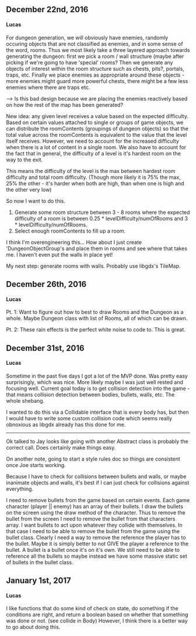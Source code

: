 ## December 22nd, 2016
#### Lucas

For dungeon generation, we will obviously have enemies, randomly occuring objects that are not classified as enemies,
and in some sense of the word, rooms. Thus we most likely take a three layered approach towards generating the dungeon:
first we pick a room / wall structure (maybe after picking if we're going to have 'special' rooms? Then we generate any
objects of interest within the room structure such as chests, pits?, portals, traps, etc. Finally we place enemies as
appropriate around these objects - more enemies might guard more powerful chests, there might be a few less enemies where
there are traps etc.

--> Is this bad design because we are placing the enemies reactively based on how the rest of the map has been generated?

New idea: any given level receives a value based on the expected difficulty. Based on certain values attached to single
or groups of game objects, we can distribute the roomContents (groupings of dungeon objects) so that the total value
across the roomContents is equivalent to the value that the level itself receives. However, we need to account for the
increased difficulty when there is a lot of content in a single room. We also have to account for the fact that in
general, the difficulty of a level is it's hardest room on the way to the exit.

This means the difficulty of the level is the max between hardest room difficulty and total room difficulty.
(Though more likely it is 75% the max, 25% the other - it's harder when both are high, than when one is high and
the other very low)

So now I want to do this.

1. Generate some room structure between 3 - 8 rooms where the expected difficulty of a room is between
0.25 * levelDifficulty/numOfRooms and 3 * levelDifficulty/numOfRooms.
2. Select enough roomContents to fill up a room.

I think I'm overengineering this... How about I just create 'DungeonObjectGroup's and place them in rooms and see where
that takes me. I haven't even put the walls in place yet!

My next step: generate rooms with walls. Probably use libgdx's TileMap.

## December 26th, 2016
#### Lucas

Pt. 1: Want to figure out how to best to draw Rooms and the Dungeon as a whole. Maybe Dungeon class with list of Rooms, all of
which can be drawn.

Pt. 2: These rain effects is the perfect white noise to code to. This is great.

## December 31st, 2016
#### Lucas

Sometime in the past five days I got a lot of the MVP done. Was pretty easy surprisingly, which was nice. More likely
maybe I was just well rested and focusing well. Current goal today is to get collision detection into the game - that
means collision detection between bodies, bullets, walls, etc. The whole shebang.

I wanted to do this via a Collidable interface that is every body has, but then I would have to write some custom collision code which seems
really obnoxious as libgdx already has this done for me.

---

Ok talked to Jay looks like going with another Abstract class is probably the correct call. Does certainly make things easy.

On another note, going to start a style rules doc so things are consistent once Joe starts working.

Because I have to check for collisions between bullets and walls, or maybe inanimate objects and walls,
it's best if I can just check for collisions against everything.

I need to remove bullets from the game based on certain events. Each game character (player || enemy) has an array of their bullets.
I draw the bullets on the screen using the draw method of the character. Thus to remove the bullet from the screen I need to remove the bullet from that characters array.
I want bullets to act upon whatever they collide with themselves. In that case I need to be able to remove the bullet from the game using the bullet class.
Clearly I need a way to remove the reference the player has to the bullet. Maybe it is simply better to not  GIVE the player a reference to the bullet.
A bullet is a bullet once it's on it's own. We still need to be able to reference all the bullets so maybe instead we have some massive static set of bullets in the bullet class.

## January 1st, 2017
#### Lucas

I like functions that do some kind of check on state, do something if the conditions are right, and return
a boolean based on whether that something was done or not. (see collide in Body) However, I think there is a better way
to go about doing this.
